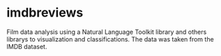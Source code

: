 # imdbreviews

Film data analysis using a Natural Language Toolkit library and others librarys to visualization and classifications. 
The data was taken from the IMDB dataset. 
